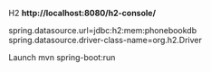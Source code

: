 H2 
**http://localhost:8080/h2-console/**

spring.datasource.url=jdbc:h2:mem:phonebookdb
spring.datasource.driver-class-name=org.h2.Driver


Launch 
mvn spring-boot:run
